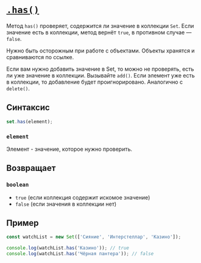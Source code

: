 # [`.has()`](../index.md)

Метод `has()` проверяет, содержится ли значение в коллекции `Set`. Если значение есть в коллекции, метод вернёт `true`, в противном случае — `false`.

Нужно быть осторожным при работе с объектами. Объекты хранятся и сравниваются по ссылке.

Если вам нужно добавить значение в Set, то можно не проверять, есть ли уже значение в коллекции. Вызывайте `add()`. Если элемент уже есть в коллекции, то добавление будет проигнорировано. Аналогично с `delete()`.

## Синтаксис

```js
set.has(element);
```

### `element`

Элемент - значение, которое нужно проверить.

## Возвращает

### `boolean`

- `true` (если коллекция содержит искомое значение)
- `false` (если значения в коллекции нет)

## Пример

```js
const watchList = new Set(['Сияние', 'Интерстеллар', 'Казино']);

console.log(watchList.has('Казино')); // true
console.log(watchList.has('Чёрная пантера')); // false
```
